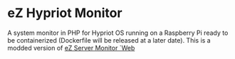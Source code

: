 # eZ Hypriot Monitor

A system monitor in PHP for Hypriot OS running on a Raspberry Pi ready to be containerized (Dockerfile will be released at a later date).
This is a modded version of [eZ Server Monitor \`Web](https://github.com/shevabam/ezservermonitor-web) 
